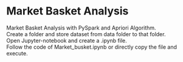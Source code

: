 # Market Basket Analysis
Market Basket Analysis with PySpark and Apriori Algorithm.<br>
Create a folder and store dataset from data folder to that folder.<br>
Open Jupyter-notebook and create a .ipynb file.<br>
Follow the code of Market_busket.ipynb or directly copy the file and execute.<br>
